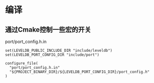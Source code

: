 # 编译
## 通过Cmake控制一些宏的开关
port/port_config.h.in 

```
set(LEVELDB_PUBLIC_INCLUDE_DIR "include/leveldb")
set(LEVELDB_PORT_CONFIG_DIR "include/port")

configure_file(
  "port/port_config.h.in"
  "${PROJECT_BINARY_DIR}/${LEVELDB_PORT_CONFIG_DIR}/port_config.h"
)

```